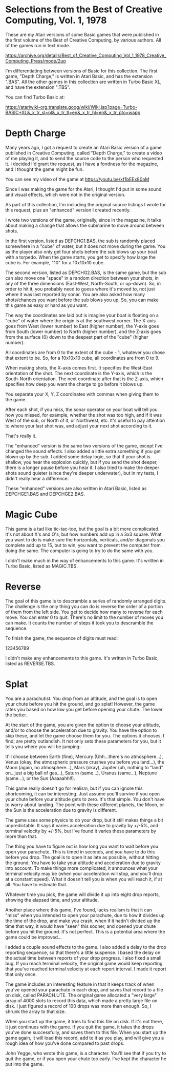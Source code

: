 # Selections from the Best of Creative Computing, Vol. 1, 1978

These are my Atari versions of some Basic games that were published in the first volume of the Best of Creative Computing,
by various authors. All of the games run in text mode.

https://archive.org/details/Best_of_Creative_Computing_Vol_1_1978_Creative_Computing_Press/mode/2up

I'm differentiating between versions of Basic for this collection. The first game, "Depth Charge," is written in Atari Basic,
and has the extension ".BAS". All the other games in this collection are written in Turbo Basic XL, and have the extension
".TBS".

You can find Turbo Basic at:

https://atariwiki-org.translate.goog/wiki/Wiki.jsp?page=Turbo-BASIC+XL&_x_tr_sl=pl&_x_tr_tl=en&_x_tr_hl=en&_x_tr_pto=wapp

# Depth Charge

Many years ago, I got a request to create an Atari Basic version of a game published in Creative Computing, called "Depth
Charge," to create a video of me playing it, and to send the source code to the person who requested it. I decided I'd grant
the request, as I have a fondness for the magazine, and I thought the game might be fun.

You can see my video of the game at https://youtu.be/xf1bEEx80aM

Since I was making the game for the Atari, I thought I'd put in some sound and visual effects, which were not in the original
version.

As part of this collection, I'm including the original source listings I wrote for this request, plus an "enhanced" version
I created recently.

I wrote two versions of the game, originally, since in the magazine, it talks about making a change that allows the submarine
to move around between shots.

In the first version, listed as DEPCHG1.BAS, the sub is randomly placed somewhere in a "cube" of water, but it does not move
during the game. You as the player also only get four shots before the sub blows up your boat with a torpedo. When the game
starts, you get to specify how large the cube is. For example, "10" for a 10x10x10 cube.

The second version, listed as DEPCHG2.BAS, is the same game, but the sub can also move one "space" in a random direction
between your shots, in any of the three dimensions (East-West, North-South, or up-down). So, in order to hit it, you probably
need to guess where it's moved *to*, not just where it was last reported by sonar. You are also asked how many shots/chances
you want before the sub blows you up. So, you can make this game as easy or hard as you want.

The way the coordinates are laid out is imagine your boat is floating on a "cube" of water where the origin is at the southwest
corner. The X-axis goes from West (lower number) to East (higher number), the Y-axis goes from South (lower number) to North
(higher number), and the Z-axis goes from the surface (0) down to the deepest part of the "cube" (higher number).

All coordinates are from 0 to the extent of the cube - 1, whatever you chose that extent to be. So, for a 10x10x10 cube, all
coordinates are from 0 to 9.

When making shots, the X-axis comes first. It specifies the West-East orientation of the shot. The next coordinate is
the Y-axis, which is the South-North orientation. The next coordinate after that is the Z-axis, which specifies how deep you
want the charge to go before it blows up.

You separate your X, Y, Z coordinates with commas when giving them to the game.

After each shot, if you miss, the sonar operator on your boat will tell you how you missed, for example, whether the shot was
too high, and if it was West of the sub, or North of it, or Northwest, etc. It's useful to pay attention to where your last
shot was, and adjust your next shot according to it.

That's really it.

The "enhanced" version is the same two versions of the game, except I've changed the sound effects. I also added a little
extra something if you get blown up by the sub. I added some delay logic, so that if your shot is shallow, you hear the
explosion quickly, but if you send the shot deeper, there is a longer pause before you hear it. I also tried to make the
deeper shots sound quieter (since they're deeper underwater), but in my tests, I didn't really hear a difference.

These "enhanced" versions are also written in Atari Basic, listed as DEPCHGE1.BAS and DEPCHGE2.BAS.

# Magic Cube

This game is a tad like tic-tac-toe, but the goal is a bit more complicated. It's not about X's and O's, but how numbers add
up in a 3x3 square. What you want to do is make sure the horizontals, verticals, and/or diagonals you complete add up to 15,
but to win, you want to prevent the computer from doing the same. The computer is going to try to do the same with you.

I didn't make much in the way of enhancements to this game. It's written in Turbo Basic, listed as MAGIC.TBS.

# Reverse

The goal of this game is to descramble a series of randomly arranged digits. The challenge is the only thing you can do is
reverse the order of a portion of them from the left side. You get to decide how many to reverse for each move. You can enter
0 to quit. There's no limit to the number of moves you can make. It counts the number of steps it took you to descramble the
sequence.

To finish the game, the sequence of digits must read:

123456789

I didn't make any enhancements to this game. It's written in Turbo Basic, listed as REVERSE.TBS.

# Splat

You are a parachutist. You drop from an altitude, and the goal is to open your chute before you hit the ground, and go splat!
However, the game rates you based on how low you get before opening your chute. The lower the better.

At the start of the game, you are given the option to choose your altitude, and/or to choose the acceleration due to gravity.
You have the option to skip these, and let the game choose them for you. The options it chooses, I find, are pretty
outlandish. It not only sets these parameters for you, but it tells you where you will be jumping:

It'll choose between Earth (fine), Mercury (Uhh...there's no atmosphere...), Venus (okay, the atmospheric pressure crushes
you before you land...), the Moon (again, no atmosphere...), Mars (okay), Jupiter (uh, nothing to "land" on...just a big ball
of gas...), Saturn (same...), Uranus (same...), Neptune (same...), or the Sun (Aaaaahh!!).

This game really doesn't go for realism, but if you can ignore this shortcoming, it can be interesting. Just assume you'll
survive if you open your chute before your altitude gets to zero. It's that simple. You don't have to worry about landing.
The point with these different planets, the Moon, or the Sun is the acceleration due to gravity is different.

The game uses some physics to do your drop, but it still makes things a bit unpredictable. It says it varies acceleration due
to gravity by +/-5%, and terminal velocity by +/-5%, but I've found it varies these parameters by more than that.

The thing you have to figure out is how long you want to wait before you open your parachute. This is timed in seconds, and
you have to do this before you drop. The goal is to open it as late as possible, without hitting the ground. You have to take
your altitude and acceleration due to gravity into account. To make things more complicated, it announces what your terminal
velocity may be (when your acceleration will stop, and you'll drop at a constant speed). What it doesn't tell you is when you
will reach it, if at all. You have to estimate that.

Whatever time you pick, the game will divide it up into eight drop reports, showing the elapsed time, and your altitude.

Another place where this game, I've found, lacks realism is that it can "miss" when you intended to open your parachute, due
to how it divides up the time of the drop, and make you crash, when if it hadn't divided up the time that way, it would have
"seen" this sooner, and opened your chute before you hit the ground. It's not perfect. This is a potential area where the game
could be improved...

I added a couple sound effects to the game. I also added a delay to the drop reporting sequence, so that there's a little
suspense. I based the delay on the actual time between reports of your drop progress. I also fixed a small bug. If you reach
terminal velocity, the original game would keep reporting that you've reached terminal velocity at each report interval. I
made it report that only once.

The game includes an interesting feature in that it keeps track of when you've opened your parachute in each drop, and saves
that record to a file on disk, called PARACH.UTE. The original game allocated a "very large" array of 4000 slots to record
this data, which made a pretty large file on disk. I just figured a record of 100 drops was more than enough. So, I shrunk
the array to that size.

When you start up the game, it tries to find this file on disk. If it's not there, it just continues with the game. If you
quit the game, it takes the drops you've done successfully, and saves them to this file. When you start up the game again,
it will load this record, add to it as you play, and will give you a rough idea of how you've done compared to past drops.

John Yegge, who wrote this game, is a character. You'll see that if you try to quit the game, or if you open your chute too
early. I've kept the character he put into the game.
